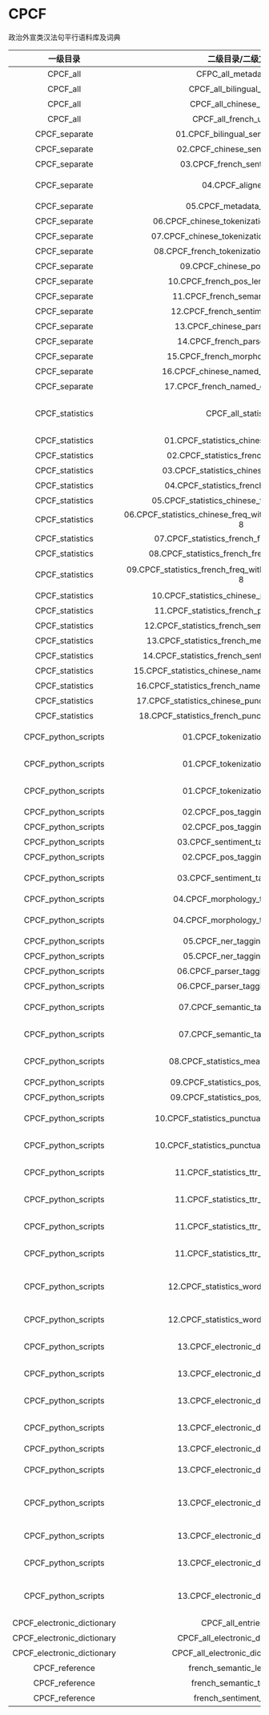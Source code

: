 # CPCF
政治外宣类汉法句平行语料库及词典

|一级目录|二级目录/二级文件|文件内容|
|:-:|:-:|:-:|
|CPCF_all|CFPC_all_metadata.xlsx|元信息汇总|
|CPCF_all|CPCF_all_bilingual_utf-8.txt|汉法句平行双语总语料|
|CPCF_all|CPCF_all_chinese_utf-8.txt|中文总语料|
|CPCF_all|CPCF_all_french_utf-8.txt|法文总语料|
|CPCF_separate|01.CPCF_bilingual_sents_txt_utf-8|汉法句平行双语语料|
|CPCF_separate|02.CPCF_chinese_sents_txt_utf-8|中文语料|
|CPCF_separate|03.CPCF_french_sents_txt_utf_8|法文语料|
|CPCF_separate|04.CPCF_aligner_ata|使用软件ABBYY Aligner制作的汉法句平行语料|
|CPCF_separate|05.CPCF_metadata_txt_utf-8|语料的元信息|
|CPCF_separate|06.CPCF_chinese_tokenization_jieba_txt_utf-8|使用jieba分词之后的中文语料|
|CPCF_separate|07.CPCF_chinese_tokenization_spacy_txt_utf-8|使用spaCy分词之后的中文语料|
|CPCF_separate|08.CPCF_french_tokenization_spacy_txt_utf-8|使用spaCy分词之后的法文语料|
|CPCF_separate|09.CPCF_chinese_pos_txt_utf-8|词性赋码后中文语料|
|CPCF_separate|10.CPCF_french_pos_lemma_txt_utf-8|词性赋码、词形还原后法文语料|
|CPCF_separate|11.CPCF_french_semantic_txt_utf-8|语义标注后法文语料|
|CPCF_separate|12.CPCF_french_sentiment_txt_utf-8|情感标注后法文语料|
|CPCF_separate|13.CPCF_chinese_parser_txt_utf-8|句法标注后中文语料|
|CPCF_separate|14.CPCF_french_parser_txt_utf-8|句法标注后法文语料|
|CPCF_separate|15.CPCF_french_morphology_txt_utf-8|形态标注后法文语料|
|CPCF_separate|16.CPCF_chinese_named_entity_txt_utf-8|命名实体标注后中文语料|
|CPCF_separate|17.CPCF_french_named_entity_txt_utf-8|命名实体标注后法文语料|
|CPCF_statistics|CPCF_all_statistics|中文语料总词频、法文语料总词频、中文语料句长、总TTR/sTTR统计、中文语料总词性统计、法文语料总词性统计|
|CPCF_statistics|01.CPCF_statistics_chinese_ttr_txt_utf-8|中文语料TTR统计|
|CPCF_statistics|02.CPCF_statistics_french_ttr_txt_utf-8|法文语料TTR统计|
|CPCF_statistics|03.CPCF_statistics_chinese_sttr_txt_utf-8|中文语料sTTR统计|
|CPCF_statistics|04.CPCF_statistics_french_sttr_txt_utf-8|法文语料sTTR统计|
|CPCF_statistics|05.CPCF_statistics_chinese_freq_raw_txt_utf-8|未经处理的中文语料词频统计|
|CPCF_statistics|06.CPCF_statistics_chinese_freq_without_stop_words_txt_utf-8|去掉停用词后的中文语料词频统计|
|CPCF_statistics|07.CPCF_statistics_french_freq_raw_txt_utf-8|未经处理的法文语料词频统计|
|CPCF_statistics|08.CPCF_statistics_french_freq_lemma_txt_utf-8|词形还原后的法文语料词频统计|
|CPCF_statistics|09.CPCF_statistics_french_freq_without_stop_words_txt_utf-8|词形还原且去掉停用词后的法文语料词频统计|
|CPCF_statistics|10.CPCF_statistics_chinese_pos_freq_txt_utf-8|中文语料词性统计|
|CPCF_statistics|11.CPCF_statistics_french_pos_freq_txt_utf-8|法文语料词性统计|
|CPCF_statistics|12.CPCF_statistics_french_semantic_freq_txt_utf-8|法文语料语义标注统计|
|CPCF_statistics|13.CPCF_statistics_french_mean_length_txt_utf-8|法文语料平均句长统计|
|CPCF_statistics|14.CPCF_statistics_french_sentiment_freq_txt_utf-8|法文语料情感标注统计|
|CPCF_statistics|15.CPCF_statistics_chinese_named_entity_freq_txt_utf-8|中文语料命名实体标注统计|
|CPCF_statistics|16.CPCF_statistics_french_named_entity_freq_txt_utf-8|法文语料命名实体标注统计|
|CPCF_statistics|17.CPCF_statistics_chinese_punctuation_freq_txt_utf-8|中文语料标点符号统计|
|CPCF_statistics|18.CPCF_statistics_french_punctuation_freq_txt_utf-8|法文语料标点符号统计|
|CPCF_python_scripts|01.CPCF_tokenization_fr_zh.py|chinese_tokenization：使用spacy进行中文分词|
|CPCF_python_scripts|01.CPCF_tokenization_fr_zh.py|french_tokenization：使用spacy进行法文分词|
|CPCF_python_scripts|01.CPCF_tokenization_fr_zh.py|chinese_tokenization_jieba：使用jieba进行中文分词|
|CPCF_python_scripts|02.CPCF_pos_tagging_fr_zh.py|get_pos_fr：法文词性赋码|
|CPCF_python_scripts|02.CPCF_pos_tagging_fr_zh.py|get_pos_zh：中文词性赋码|
|CPCF_python_scripts|03.CPCF_sentiment_tagging_fr.py|get_emotions_fr：法文情感标注|
|CPCF_python_scripts|02.CPCF_pos_tagging_fr_zh.py|get_pos_zh：中文词性赋码|
|CPCF_python_scripts|03.CPCF_sentiment_tagging_fr.py|get_emotions_res_fr：法文情感标注统计|
|CPCF_python_scripts|04.CPCF_morphology_tagging_fr.py|get_morph_fr：法文形态标注|
|CPCF_python_scripts|04.CPCF_morphology_tagging_fr.py|get_certain_morph_fr：获得某个特定的法文形态标注|
|CPCF_python_scripts|05.CPCF_ner_tagging_fr_zh.py|get_ner_fr：获取法文NER和统计结果|
|CPCF_python_scripts|05.CPCF_ner_tagging_fr_zh.py|get_ner_zh：获取中文NER和统计结果|
|CPCF_python_scripts|06.CPCF_parser_tagging_fr_zh.py|get_parser_fr：法文句法标注|
|CPCF_python_scripts|06.CPCF_parser_tagging_fr_zh.py|get_parser_zh：中文句法标注|
|CPCF_python_scripts|07.CPCF_semantic_tagging_fr.py|get_semantic_fr：法文语义标注和统计结果|
|CPCF_python_scripts|07.CPCF_semantic_tagging_fr.py|get_type_words：获取某个语义下的所有单词|
|CPCF_python_scripts|08.CPCF_statistics_mean_length_fr.py|sent_len_in_token_mean_fr：计算法文句子的平均句长|
|CPCF_python_scripts|09.CPCF_statistics_pos_freq_fr_zh.py|pos_freq_fr：法文词性统计|
|CPCF_python_scripts|09.CPCF_statistics_pos_freq_fr_zh.py|pos_freq_zh：中文词性统计|
|CPCF_python_scripts|10.CPCF_statistics_punctuation_freq_fr_zh.py|get_punctuation_fr：获取法文标点符号统计|
|CPCF_python_scripts|10.CPCF_statistics_punctuation_freq_fr_zh.py|get_punctuation_zh：获取中文标点符号统计|
|CPCF_python_scripts|11.CPCF_statistics_ttr_sttr_fr_zh.py|type_token_ratio_fr：法文语料TTR统计|
|CPCF_python_scripts|11.CPCF_statistics_ttr_sttr_fr_zh.py|standardized_type_token_ratio_fr：法文语料sTTR统计|
|CPCF_python_scripts|11.CPCF_statistics_ttr_sttr_fr_zh.py|type_token_ratio_zh：中文语料TTR统计|
|CPCF_python_scripts|11.CPCF_statistics_ttr_sttr_fr_zh.py|standardized_type_token_ratio_zh：中文语料sTTR统计|
|CPCF_python_scripts|12.CPCF_statistics_word_freq_fr_zh.py|word_freq_fr：获取未经处理的法文词频、词形还原后的法文词频、词形还原且去掉停用词后的法文词频|
|CPCF_python_scripts|12.CPCF_statistics_word_freq_fr_zh.py|word_freq_zh：获取未经处理的中文词频和去掉停用词后的中文词频|
|CPCF_python_scripts|13.CPCF_electronic_dictionary.py|CPCF_electronic_dictionary：制作电子词典的类|
|CPCF_python_scripts|13.CPCF_electronic_dictionary.py|get_1_all_sentences：匹配含有某中文单词的所有语料|
|CPCF_python_scripts|13.CPCF_electronic_dictionary.py|get_2_translation_freq：获取一种或几种法文翻译的语料并统计频数|
|CPCF_python_scripts|13.CPCF_electronic_dictionary.py|get_3_translation_except：获取除了一种或几种法文翻译的语料并统计频数|
|CPCF_python_scripts|13.CPCF_electronic_dictionary.py|get_4_entries：制作法文词条的义项|
|CPCF_python_scripts|13.CPCF_electronic_dictionary.py|get_5_electronic_dictionary_normal：整合一个词条的所有义项（普通词）|
|CPCF_python_scripts|13.CPCF_electronic_dictionary.py|get_5_electronic_dictionary_explain：整合一个词条的所有义项（需解释缩写含义的词）|
|CPCF_python_scripts|13.CPCF_electronic_dictionary.py|get_6_example_sentences：获取某个义项的所有例句|
|CPCF_python_scripts|13.CPCF_electronic_dictionary.py|transfer_example_sentences：将未转换的句子转换成例句格式|
|CPCF_python_scripts|13.CPCF_electronic_dictionary.py|merge_electronic_dictionary：将所有词条及例句合并成一个文件，以完成词典的转化|
|CPCF_electronic_dictionary|CPCF_all_entries.xlsx|首期建设的30个词条（表中打“√”的词）|
|CPCF_electronic_dictionary|CPCF_all_electronic_dictionary.txt|电子词典（文本格式）|
|CPCF_electronic_dictionary|CPCF_all_electronic_dictionary.eudic|电子词典（《法语助手》格式）|
|CPCF_reference|french_semantic_lexicon.txt|参考资料：法文语义标注词典|
|CPCF_reference|french_semantic_terms.txt|参考资料：法文情感标注项目|
|CPCF_reference|french_sentiment_dict.txt|参考资料：法文情感标注词典|
